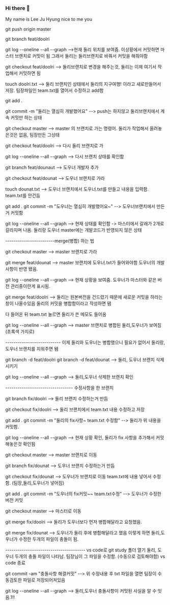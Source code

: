 ### Hi there  👋
My name is Lee Ju Hyung
nice to me you

<!--
**jhlee7562/jhlee7562** is a ✨ _special_ ✨ repository because its `README.md` (this file) appears on your GitHub profile.

Here are some ideas to get you started:

- 🔭 I’m currently working on ...
- 🌱 I’m currently learning ...
- 👯 I’m looking to collaborate on ...
- 🤔 I’m looking for help with ...
- 💬 Ask me about ...
- 📫 How to reach me: ...
- 😄 Pronouns: ...
- ⚡ Fun fact: ...
-->


git push origin master 

git branch feat/doolri

git log --oneline --all --graph
-->현재 둘리 위치를 보여줌. 이상황에서 커밋하면 마스터 브랜치로 커밋이 됨
    그래서 둘리는 둘리브랜치로 바꿔서 커밋을 해줘야함

git checkout feat/doolri
--> 둘리브랜치로 변경을 해주는것, 둘리는 이제 여기서 작업해서 커밋하면 됨

touch doolri.txt
--> 둘리 브랜치인 상태에서 둘리의 지구여행! 이라고 새로만들어서 저장.
     팀장파일인 team.txt를 열어서 수정하고 add함

git add .

git commit -m "둘리는 열심히 개발했어요"
--> push는 하지않고 둘리브랜치에서 계속 커밋만 하는 상태

git checkout master
--> master 의 브랜치로 가는 명령어.
     둘리가 작업해서 올려놓은것은 없음, 팀장만든 그상태

git checkout feat/doolri
--> 다시 둘리 브랜치로 가

git log --oneline --all --graph
--> 다시 브랜치 상태를 확인함

git branch feat/dounaut
--> 도우너 개발자 추가

git checkout feat/dounat
--> 도우너 브랜치로 가라

touch dounat.txt
--> 도우너 브랜치에서 도우너.txt를 만들고 내용을 입력함. team.txt를 안건듬

git add . 
git commit -m "도우너는 열심히 개발했어요~"
--> 도우너브랜치에서 만든거 커밋함

git log --oneline --all --graph
--> 현재 상태를 확인함 -> 마스터에서 갈래가 2개로 갈라지며 나옴. 둘리랑 도우너
     master에는 개발코드가 반영되지 않은 상태


------------------------merge(병합) 하는 법

git checkout master
--> master 브랜치로 가라

git merge feat/dounat
--> master 브랜치에 도우너.txt가 들어와야함
     도우너의 개발사항이 반영 됐음.

git log --oneline --all --graph
--> 현재 상황을 보여줌. 도우너가 마스터와 같은 버전 관리중이란게 표시됨.

git merge feat/doolri
--> 둘리는 원본버전을 건드렸기 때문에 새로운 커밋을 하라는 창이 나올수있음
     둘리의 커밋을 병합함이라고 작성하면 됌

다 들어온 뒤 team.txt 눌르면 둘리가 쓴 메모도 들어옴

git log --oneline --all --graph
--> master 브랜치로 병합된 둘리,도우너가 보여짐 (초록색 가지로)

--------------------------- 이제 둘리와 도우너는 병합했으니 필요가 없어서 둘리랑, 도우너
브랜치를 지워주면 됌

git branch -d feat/doolri
git branch -d feat/dounat
--> 둘리, 도우너 브랜치 삭제시키기

git log --oneline --all --graph
--> 둘리,도우너 삭제한 브랜치 확인

--------------------------------- 수정사항을 한 브랜치

git branch fix/doolri
--> 둘리 브랜치 수정하는거 만듬

git checkout fix/doolri
--> 둘리 브랜치에서 team.txt 내용 수정하고 저장

git add .
git commit -m "둘리의 fix사항~ team.txt 수정함"
--> 둘리가 위 내용을 커밋함.

git log --oneline --all --graph
--> 현재 상황 확인, 둘리가 fix 사항을 추가해서 커밋해놓은것 확인됨

git checkout master
--> master 브랜치로 이동

git branch fix/dounat
--> 도우너 브랜치 수정하는거 만듬

git checkout fix/dounat
--> 도우너가 브랜치로 이동 team.txt에 내용 넣어서 수정함. (팀장,둘리,도우너가 넣어짐)

git add .
git commit -m "도우너의 fix커밋~~ team.txt수정"
--> 도우너가 수정한 버전 커밋

git checkout master
--> 마스터로 이동

git merge fix/doolri
--> 둘리가 도우너보다 먼저 병합해달라고 요청했음.

git merge fix/dounat
--> 도우너가 둘리 후에 병합해달라고 했음
     이렇게 하면 둘리,도우너가 수정한 두개의 파일이 충돌이 됨.


--------------------------------------- vs code로 git study 폴더 열기
둘리, 도우너 두개의 충돌 파일이 나타남.
팀장님이 그 파일을 수정함. (수동으로 검토해야함)
vs code 종료

git commit -am "충돌사항 해결커밋"
--> 위 수정내용 후 txt 파일을 열면 팀장이 수동검토한 파일로 저장되어져있음

git log --oneline --all --graph
--> 둘리,도우너 충돌사항이 커밋된 사실을 알 수 잇음.1!!
